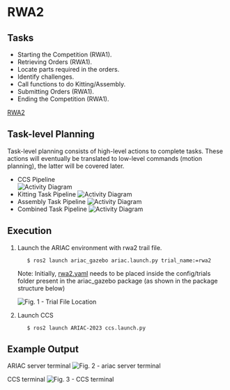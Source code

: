 # RWA2

## Tasks 
- Starting the Competition (RWA1).
- Retrieving Orders (RWA1).
- Locate parts required in the orders.
- Identify challenges.
- Call functions to do Kitting/Assembly.
- Submitting Orders (RWA1).
- Ending the Competition (RWA1).

[RWA2](RWA2/RWA2_ENPM663_SPRING2023.pdf)

## Task-level Planning
Task-level planning consists of high-level actions to complete tasks. These actions will eventually be translated to low-level commands (motion planning), the latter will be covered later.

- CCS Pipeline    
![Activity Diagram](RWA2/imgs/ccs.png)
- Kitting Task Pipeline
![Activity Diagram](RWA2/imgs/kitting.png)
- Assembly Task Pipeline
![Activity Diagram](RWA2/imgs/assembly.png)
- Combined Task Pipeline
![Activity Diagram](RWA2/imgs/combined.png)

## Execution

1. Launch the ARIAC environment with rwa2 trail file.

    ```
       $ ros2 launch ariac_gazebo ariac.launch.py trial_name:=rwa2
    ```

    Note: Initially, [rwa2.yaml](RWA2/rwa2.yaml) needs to be placed inside the config/trials folder present in the ariac_gazebo package (as shown in the package structure below)

    ![Fig. 1 - Trial File Location](RWA2/imgs/pkg_struct.png)


3. Launch CCS

    ```
       $ ros2 launch ARIAC-2023 ccs.launch.py
    ```

## Example Output
ARIAC server terminal
![Fig. 2 - ariac server terminal](RWA1/imgs/sample_output1.png)

CCS terminal
![Fig. 3 - CCS terminal](RWA1/imgs/sample_output2.png)


